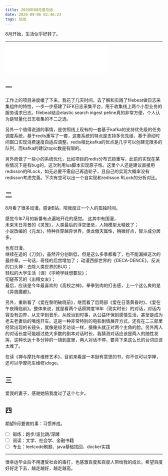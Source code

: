 ```yaml
---
title: 2020年08月度总结
date: 2020-09-06 02:46:23
tags: 总结
---
```

8月开始，生活似乎好转了。

<!-- more -->

---

<iframe frameborder="no" border="0" marginwidth="0" marginheight="0" width=330 height=86 src="//music.163.com/outchain/player?type=2&id=28381564&auto=0&height=66"></iframe>

## 一

工作上的项目进度缓了下来，我花了几天时间，去了解和实践了filebeat做日志采集组件的特性，一步一步搭建了EFK日志采集平台，用于收集线上两个小型业务的服务请求日志。filebeat结合elastic search ingest peline真的非常方便，个人认为是轻量化日志收集的不二之选。

另外一个值得说道的事情，是仿照线上现有的一套基于kafka的支持优先级的任务调度系统，基于redis重写了一套，这套系统的特点是支持多优先级、基于滑动时间窗口实现消费速度自适应调整。redis相比kafka的优点是几乎可以创建无限多的队列，而kafka的建议topic数是有限的。

另外而做了一些小的系统优化，比如项目的redis分布式锁重写，此前的实现在某些情况下是有bug的，这次利用lua脚本实现原子性。这里个人还是建议直接用redisson的RLock，如无必要不需自己再造轮子，且自己的实现大概率没有redisson考虑完善。下次有空可以出一个自实现和redisson RLock的分析对比。

## 二

8月看了很多动漫。感谢B站，陪我度过一个人的孤独时间。 

感觉今年7月的新番有点遍地开花的感觉。
这其中有国漫，  
未来末日背景的《灵笼》，人类最后的浮空堡垒，人物模型太精致了；  
小说改编的《元龙》，特种兵穿越异世界，类龙傲天属性，稍微好点，智斗成分居多。  

也有日漫，  
继续在追的《刀剑》，虽然评分创新低，但是这么多季都看了，也不能漏掉这次的最终章。一句话，奇怪的后宫增加了； 
动漫西部世界的《DECA-DENCE》，反派的口头禅：去除人类世界的BUG；  
轻松的大学生活（误）《宇崎学妹想要玩》；  
切磋茶艺的《出租女友》；  
最后，应该是今年最喜欢的《高校之神》，拳拳到肉的打击感，上一个这么爽的是《异兽魔都》。

另外，重新看了《爱在黎明破晓前》，继而看了后两部《爱在日落黄昏时》、《爱在午夜降临前》。整体来说，就是看两个话痨跨度18年（现实时长）的对话，对话内容没有边界，从文学到音乐，从政治到时事，从公益环保到感情生活，甚至是成为老夫老妻后的嘴炮开车。这是一种非常特别的电影剧情展开方式，还有在二三部里经常出现的长镜头，就像是综艺访谈一样，摄像头就正对两个主角的脸。另外两人的对话长度可能超过绝大多数的剧本对话时长，我猜测对话应该是两人的随性发挥，这种长达十多分钟的一镜到底里，两人对话不停，要背下来这么长的台词应该太难了。

在读《禅与摩托车维修艺术》，目前来看是一本挺有意思的书，你不仅可以学禅，还可以学摩托车维修\doge。

## 三

爱我的妻子，感谢她陪我度过了这个七夕。

## 四

期望9月要做的事：习惯养成。

- [ ] 锻炼：跑步/波比跳/深蹲
- [ ] 阅读：文学、社会学、金融书籍
- [ ] 专业：leetcode刷题、java基础找回、docker实践

---

很幸运毕业后不用遭受社会的毒打，也感激百度和百度人带给我的成长，希望百度好好走下去，越走越好，越走越高。